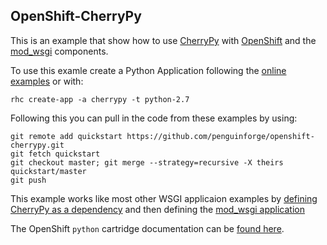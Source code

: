 OpenShift-CherryPy
---

This is an example that show how to use [CherryPy](http://cherrypy.org/) with [OpenShift](https://www.openshift.com/) and the [mod_wsgi](http://modwsgi.readthedocs.org/en/latest/) components.

To use this examle create a Python Application following the 
[online examples](https://www.openshift.com/get-started/) or with:

```
rhc create-app -a cherrypy -t python-2.7
```
Following this you can pull in the code from these examples by using:

```
git remote add quickstart https://github.com/penguinforge/openshift-cherrypy.git
git fetch quickstart
git checkout master; git merge --strategy=recursive -X theirs quickstart/master
git push
```

This example works like most other WSGI applicaion examples by [defining CherryPy as a dependency](https://github.com/penguinforge/openshift-cherrypy/blob/master/setup.py#L9)
and then defining the [mod_wsgi application](https://github.com/penguinforge/openshift-cherrypy/blob/master/wsgi/application#L19)

The OpenShift `python` cartridge documentation can be [found here](https://github.com/openshift/origin-server/tree/master/cartridges/openshift-origin-cartridge-python/README.md).
